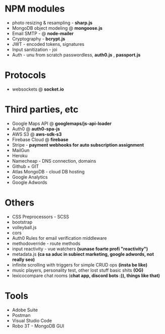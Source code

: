 # NPM modules
* photo resizing & resampling - __sharp.js__
* MongoDB object modeling @ __mongoose.js__
* Email SMTP - @ __node-mailer__
* Cryptography - __bcrypt.js__
* JWT - encoded tokens, signatures
* Input sanitization - joi
* Auth - unu from scratch passwordless, __auth0.js__ , __passport.js__


# Protocols
* websockets @ __socket.io__

# Third parties, etc
* Google Maps API @ __googlemaps/js-api-loader__
* Auth0 @ __auth0-spa-js__
* AWS S3 @ __aws-sdk-s3__
* Firebase Cloud @ __firebase__
* Stripe - __payment webhooks for auto subscription assignment__ 
* MailGun
* Heroku
* Namecheap - DNS connection, domains
* Github + GIT
* Atlas MongoDB - cloud DB hosting
* Google Analytics
* Google Adwords



# Others
* CSS Preprocessors - SCSS
* bootstrap
* volleyball.js
* cors
* Auth0 Rules for email verification middleware
* methodoverride - route methods
* input reactivity - vue watchers __(sunase foarte profi "reactivity")__
* metadata.js __(ca sa aduc in subiect marketing, google adwords, not really seo)__
* infinite scrolling with triggers for simple CRUD ops __(insta be like)__
* music players, personality test, other lost stuff basic shits __(OG)__
* lexicocompare chat rooms (__chat app, discord bots :)), things like that)__



# Tools 
* Adobe Suite
* Postman
* Visual Studio Code
* Robo 3T - MongoDB GUI




